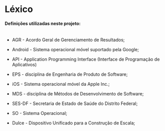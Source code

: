 # Léxico

#### Definições utilizadas neste projeto: <br><br>

* AGR - Acordo Geral de Gerenciamento de Resultados;

* Android - Sistema operacional móvel suportado pela Google;

* API - Application Programming Interface (Interface de Programação de Aplicativos)

* EPS - disciplina de Engenharia de Produto de Software;

* iOS - Sistema operacional móvel da Apple Inc.;

* MDS - disciplina de Métodos de Desenvolvimento de Software;

* SES-DF - Secretaria de Estado de Saúde do Distrito Federal;

* SO - Sistema Operacional;

* Dulce - Dispositivo Unificado para a Construção de Escala;
